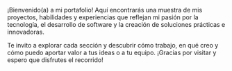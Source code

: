 ¡Bienvenido(a) a mi portafolio!
Aquí encontrarás una muestra de mis proyectos, habilidades y experiencias que reflejan mi pasión por la tecnología, el desarrollo de software y la creación de soluciones prácticas e innovadoras.

Te invito a explorar cada sección y descubrir cómo trabajo, en qué creo y cómo puedo aportar valor a tus ideas o a tu equipo.
¡Gracias por visitar y espero que disfrutes el recorrido!
